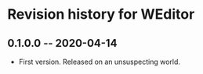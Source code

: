 # Revision history for WEditor

## 0.1.0.0  -- 2020-04-14

* First version. Released on an unsuspecting world.
